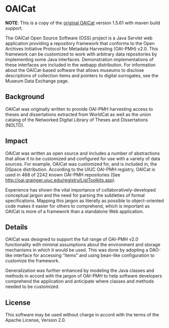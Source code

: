 OAICat
======

**NOTE**: This is a copy of the [original OAICat](http://www.oclc.org/research/activities/oaicat.html) version 1.5.61 with maven build support.

The OAICat Open Source Software (OSS) project is a Java Servlet web application providing a repository framework that conforms to the Open Archives Initiative Protocol for Metadata Harvesting (OAI-PMH) v2.0. This framework can be customized to work with arbitrary data repositories by implementing some Java interfaces. Demonstration implementations of these interfaces are included in the webapp distribution. For information about the OAICat-based software that allows museums to disclose descriptions of collection items and pointers to digital surrogates, see the Museum Data Exchange page.

## Background
OAICat was originally written to provide OAI-PMH harvesting access to theses and dissertations extracted from WorldCat as well as the union catalog of the Networked Digital Library of Theses and Dissertations (NDLTD).

## Impact
OAICat was written as open source and includes a number of abstractions that allow it to be customized and configured for use with a variety of data sources. For example, OAICat was customized for, and is included in, the DSpace distribution. According to the UIUC OAI-PMH registry, OAICat is used in 468 of 2242 known OAI-PMH repositories (See http://oai.grainger.uiuc.edu/registry/ListToolkits.asp).

Experience has shown the vital importance of collaboratively-developed conceptual jargon and the need for parsing the subtleties of formal specifications. Mapping this jargon as literally as possible to object-oriented code makes it easier for others to comprehend, which is important as OAICat is more of a framework than a standalone Web application.

## Details
OAICat was designed to support the full range of OAI-PMH v2.0 functionality with minimal assumptions about the environment and storage mechanisms in which it would be used. This was done by adopting a DAO-like interface for accessing “items” and using bean-like configuration to customize the framework.

Generalization was further enhanced by modeling the Java classes and methods in accord with the jargon of OAI-PMH to help software developers comprehend the application and anticipate where classes and methods needed to be customized.

## License

This software may be used without charge in accord with the terms of the Apache License, Version 2.0.

